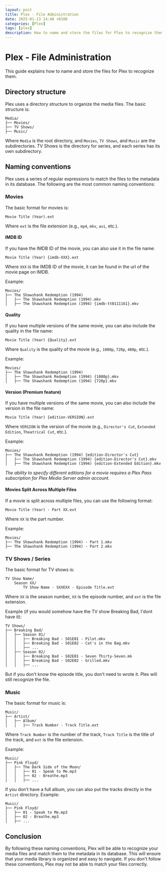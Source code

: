 ```yaml
---
layout: post
title: Plex - File Administration
date: 2025-01-13 14:48 +0100
categories: [Plex]
tags: [plex]
description: How to name and store the files for Plex to recognize them.
---
```

# Plex - File Administration
This guide explains how to name and store the files for Plex to recognize them.

## Directory structure
Plex uses a directory structure to organize the media files. The basic structure is:
```
Media/
├── Movies/
├── TV Shows/
├── Music/
```

Where `Media` is the root directory, and `Movies`, `TV Shows`, and `Music` are the subdirectories.
TV Shows is the directory for series, and each series has its own subdirectory.

## Naming conventions
Plex uses a series of regular expressions to match the files to the metadata in its database. The following are the most common naming conventions:

### Movies
The basic format for movies is:
```
Movie Title (Year).ext
```
Where `ext` is the file extension (e.g., `mp4`, `mkv`, `avi`, etc.).

#### IMDB ID
If you have the IMDB ID of the movie, you can also use it in the file name:
```
Movie Title (Year) {imdb-XXX}.ext
```
Where `XXX` is the IMDB ID of the movie, it can be found in the url of the movie page on IMDB.

Example:
```
Movies/
├── The Shawshank Redemption (1994)
│   ├── The Shawshank Redemption (1994).mkv
│   ├── The Shawshank Redemption (1994) {imdb-tt0111161}.mkv
```

#### Quality
If you have multiple versions of the same movie, you can also include the quality in the file name:
```
Movie Title (Year) {Quality}.ext
```
Where `Quality` is the quality of the movie (e.g., `1080p`, `720p`, `480p`, etc.).

Example:
```
Movies/
├── The Shawshank Redemption (1994)
│   ├── The Shawshank Redemption (1994) {1080p}.mkv
│   ├── The Shawshank Redemption (1994) {720p}.mkv
```

#### Version (Premium feature)
If you have multiple versions of the same movie, you can also include the version in the file name:
```
Movie Title (Year) {edition-VERSION}.ext
```
Where `VERSION` is the version of the movie (e.g., `Director's Cut`, `Extended Edition`, `Theatrical Cut`, etc.).

Example:
```
Movies/
├── The Shawshank Redemption (1994) {edition-Director's Cut}
│   ├── The Shawshank Redemption (1994) {edition-Director's Cut}.mkv
│   ├── The Shawshank Redemption (1994) {edition-Extended Edition}.mkv
```

*The ability to specify different editions for a movie requires a Plex Pass subscription for Plex Media Server admin account.*

#### Movies Split Across Multiple Files
If a movie is split across multiple files, you can use the following format:
```
Movie Title (Year) - Part XX.ext
```
Where `XX` is the part number.

Example:
```
Movies/
├── The Shawshank Redemption (1994) - Part 1.mkv
├── The Shawshank Redemption (1994) - Part 2.mkv
```

### TV Shows / Series
The basic format for TV shows is:
```
TV Show Name/
    Season XX/
        TV Show Name - SXXEXX - Episode Title.ext
```
Where `XX` is the season number, `XX` is the episode number, and `ext` is the file extension.

Example (if you would somehow have the TV show Breaking Bad, I'dont have it):
```
TV Shows/
├── Breaking Bad/
│   ├── Season 01/
│   │   ├── Breaking Bad - S01E01 - Pilot.mkv
│   │   ├── Breaking Bad - S01E02 - Cat's in the Bag.mkv
│   │   ├── ...
│   ├── Season 02/
│   │   ├── Breaking Bad - S02E01 - Seven Thirty-Seven.mk
│   │   ├── Breaking Bad - S02E02 - Grilled.mkv
│   │   ├── ...
```

But if you don't know the episode title, you don't need to wrote it. Plex will still recognize the file.

### Music
The basic format for music is:
```
Music/
├── Artist/
│   ├── Album/
│   │   ├── Track Number - Track Title.ext
```
Where `Track Number` is the number of the track, `Track Title` is the title of the track, and `ext` is the file extension.

Example:
```
Music/
├── Pink Floyd/
│   ├── The Dark Side of the Moon/
│   │   ├── 01 - Speak to Me.mp3
│   │   ├── 02 - Breathe.mp3
│   │   ├── ...
```

If you don't have a full album, you can also put the tracks directly in the `Artist` directory.
Example:
```
Music/
├── Pink Floyd/
│   ├── 01 - Speak to Me.mp3
│   ├── 02 - Breathe.mp3
│   ├── ...
```

## Conclusion
By following these naming conventions,
Plex will be able to recognize your media files and match them to the metadata in its database.
This will ensure that your media library is organized and easy to navigate.
If you don't follow these conventions, Plex may not be able to match your files correctly.
